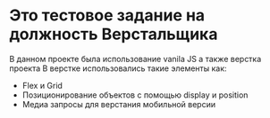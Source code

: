 # Это тестовое задание на должность Верстальщика

В данном проекте была использование vanila JS а также верстка проекта
В верстке использовались такие элементы как:
 
 - Flex и Grid
 - Позиционирование объектов с помощью display и position
 - Медиа запросы для верстания мобильной версии